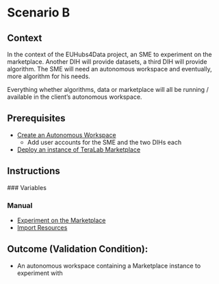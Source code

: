 # Scenario B

## Context 

In the context of the EUHubs4Data project, an SME to experiment on the marketplace. Another DIH will provide datasets, a third DIH will provide algorithm. The SME will need an autonomous workspace and eventually, more algorithm for his needs.

Everything whether algorithms, data or marketplace will all be running / available in the client’s autonomous workspace. 

## Prerequisites

* [Create an Autonomous Workspace]()
  * Add user accounts for the SME and the two DIHs each
* [Deploy an instance of TeraLab Marketplace]()

## Instructions

### Variables

### Manual

* [Experiment on the Marketplace]()
* [Import Resources]()

## Outcome (Validation Condition):

* An autonomous workspace containing a Marketplace instance to experiment with 

